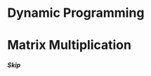 # Dynamic Programming ########################################
# Matrix Multiplication ######################################

##### Skip


